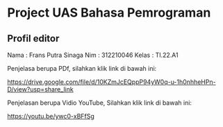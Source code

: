 # Project UAS Bahasa Pemrograman

## Profil editor
Nama  : Frans Putra Sinaga 
Nim   : 312210046
Kelas : TI.22.A1

Penjelasa berupa PDf, silahkan klik link di bawah ini:

https://drive.google.com/file/d/10KZmJcEQppP94yW0q-u-1h0nhheHPn-D/view?usp=share_link

Penjelasan berupa Vidio YouTube, Silahkan klik link di bawah ini:

https://youtu.be/ywc0-xBFfSg
